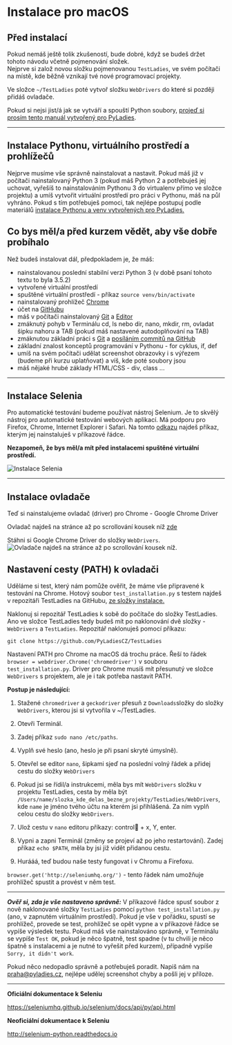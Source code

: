 # Instalace pro macOS

## Před instalací
Pokud nemáš ještě tolik zkušeností, bude dobré, když se budeš držet tohoto návodu včetně pojmenování složek.  
Nejprve si založ novou složku pojmenovanou `TestLadies`, ve svém počítači na místě, kde běžně vznikají tvé nové programovací projekty.

Ve složce `~/TestLadies` poté vytvoř složku `WebDrivers` do které si později přidáš ovladače.

Pokud si nejsi jist/á jak se vytváří a spouští Python soubory, 
[projeď si prosím tento manuál vytvořený pro PyLadies](http://pyladies.cz/v1/s002-hello-world/hello-world.html).

***

## Instalace Pythonu, virtuálního prostředí a prohlížečů
Nejprve musíme vše správně nainstalovat a nastavit. Pokud máš již v počítači nainstalovaný Python 3 (pokud máš Python 2 a potřebuješ jej uchovat, 
vyřešíš to nainstalováním Pythonu 3 do virtualenv přímo ve složce projektu) a umíš vytvořit virtuální prostředí 
pro práci v Pythonu, máš na půl vyhráno. Pokud s tím potřebuješ pomoci, tak nejlépe postupuj 
podle materiálů [instalace Pythonu a venv vytvořených pro PyLadies.](http://pyladies.cz/v1/s001-install/instalace.html)

## Co bys měl/a před kurzem vědět, aby vše dobře probíhalo

Než budeš instalovat dál, předpokladem je, že máš:

 - nainstalovanou poslední stabilní verzi Python 3 (v době psaní tohoto textu to byla 3.5.2)
 - vytvořené virtuální prostředí
 - spuštěné virtuální prostředí - příkaz ```source venv/bin/activate```
 - nainstalovaný prohlížeč [Chrome](https://www.google.com/chrome/browser/desktop/index.html)
 - účet na [GitHubu](https://github.com/)
 - máš v počítači nainstalovaný [Git](http://pyladies.cz/v1/s001-install/git.html) a [Editor](http://pyladies.cz/v1/s002-hello-world/editor.html)
 - zmáknutý pohyb v Terminálu cd, ls nebo dir, nano, mkdir, rm, ovladat šipku nahoru a TAB (pokud máš nastavené autodoplňování na TAB)
 - zmáknutou základní práci s [Git](http://pyladies.cz/v1/s009-git/git.html) a [posíláním commitů na GitHub](http://pyladies.cz/v1/s005-modules/opensource.html)
 - základní znalost konceptů programování v Pythonu - for cyklus, if, def
 - umíš na svém počítači udělat screenshot obrazovky i s výřezem (budeme při kurzu uplatňovat) a víš, kde poté soubory jsou
 - máš nějaké hrubé základy HTML/CSS - div, class ...

***

## Instalace Selenia

Pro automatické testování budeme používat nástroj Selenium. Je to skvělý nástroj pro automatické testování webových aplikací. 
Má podporu pro Firefox, Chrome, Internet Explorer i Safari. Na tomto [odkazu](https://pypi.python.org/pypi/selenium) 
najdeš příkaz, kterým jej nainstaluješ v příkazové řádce.

**Nezapomeň, že bys měl/a mít před instalacemi spuštěné virtuální prostředí.**

![Instalace Selenia](https://github.com/PyLadiesCZ/TestLadies/blob/master/img/all_os_selenium_install.png)

***

## Instalace ovladače

Teď si nainstalujeme ovladač (driver) pro Chrome - Google Chrome Driver

Ovladač najdeš na stránce až po scrollování kousek níž [zde](http://docs.seleniumhq.org/download/)

Stáhni si Google Chrome Driver do složky `WebDrivers`. 
![Ovladače najdeš na stránce až po scrollování kousek níž.](https://github.com/PyLadiesCZ/TestLadies/blob/master/img/all_os_drivers_install.png)

## Nastavení cesty (PATH) k ovladači

Uděláme si test, který nám pomůže ověřit, že máme vše připravené k testování na Chrome.
Hotový soubor `test_installation.py` s testem najdeš v repozitáři TestLadies na GitHubu, [ze složky instalace.](https://github.com/PyLadiesCZ/TestLadies/tree/master/instalace) 

Naklonuj si repozitář TestLadies k sobě do počítače do složky TestLadies. Ano ve složce TestLadies tedy budeš mít po naklonování dvě složky - `WebDrivers` a `TestLadies`. 
Repozitář naklonuješ pomocí příkazu:

```
git clone https://github.com/PyLadiesCZ/TestLadies
```

Nastavení PATH pro Chrome na macOS dá trochu práce. Řeší to řádek `browser = webdriver.Chrome('chromedriver')` v souboru `test_installation.py`. 
Driver pro Chrome musíš mít přesunutý ve složce `WebDrivers` s projektem, ale je i tak potřeba nastavit PATH.

**Postup je následující:**

1. Stažené `chromedriver` a `geckodriver` přesuň z `Downloads`složky do složky `WebDrivers`, kterou jsi si vytvořila v ~/TestLadies.

2. Otevři Terminál.

3. Zadej příkaz `sudo nano /etc/paths`.

4. Vyplň své heslo (ano, heslo je při psaní skryté úmyslně).

5. Otevřel se editor `nano`, šipkami sjeď na poslední volný řádek a přidej cestu do složky `WebDrivers`

6. Pokud jsi se řídil/a instrukcemi, měla bys mít `WebDrivers` složku v projektu TestLadies, cesta by měla být `/Users/name/slozka_kde_delas_bezne_projekty/TestLadies/WebDrivers`,
 kde `name` je jméno tvého účtu na kterém jsi přihlášená. Za ním vyplň celou cestu do složky `WebDrivers`. 

7. Ulož cestu v `nano` editoru příkazy: control + x, Y, enter.

8. Vypni a zapni Terminál (změny se projeví až po jeho restartování). Zadej příkaz `echo $PATH`, měla by jsi již vidět přidanou cestu.

9. Hurááá, teď budou naše testy fungovat i v Chromu a Firefoxu.

`browser.get('http://seleniumhq.org/')` - tento řádek nám umožňuje prohlížeč spustit a provést v něm test.

***

***Ověř si, zda je vše nastaveno správně:***
V příkazové řádce spusť soubor z nově naklonované složky `TestLadies` pomocí `python test_installation.py` (ano, v zapnutém virtuálním prostředí). 
Pokud je vše v pořádku, spustí se prohlížeč, provede se test, prohlížeč se opět vypne a v příkazové řádce se vypíše výsledek testu.
Pokud máš vše nainstalováno správně, v Terminálu se vypíše `Test OK`, pokud je něco špatně, test spadne 
(v tu chvili je něco špatně s instalacemi a je nutné to vyřešit před kurzem), případně vypíše `Sorry, it didn't work`.

Pokud něco nedopadlo správně a potřebuješ poradit. Napiš nám na praha@pyladies.cz, nejlépe udělej screenshot chyby a pošli jej v příloze.

***

**Oficiální dokumentace k Seleniu**

https://seleniumhq.github.io/selenium/docs/api/py/api.html

**Neoficiální dokumentace k Seleniu**

http://selenium-python.readthedocs.io
